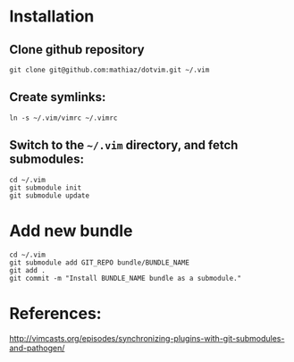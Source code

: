 # Installation

## Clone github repository

    git clone git@github.com:mathiaz/dotvim.git ~/.vim

## Create symlinks:

    ln -s ~/.vim/vimrc ~/.vimrc

## Switch to the `~/.vim` directory, and fetch submodules:

    cd ~/.vim
    git submodule init
    git submodule update

# Add new bundle

    cd ~/.vim
    git submodule add GIT_REPO bundle/BUNDLE_NAME
    git add .
    git commit -m "Install BUNDLE_NAME bundle as a submodule."

# References:

http://vimcasts.org/episodes/synchronizing-plugins-with-git-submodules-and-pathogen/
